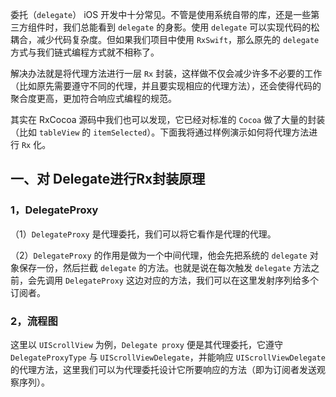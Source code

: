 委托（`delegate`） iOS 开发中十分常见。不管是使用系统自带的库，还是一些第三方组件时，我们总能看到 `delegate` 的身影。使用 `delegate` 可以实现代码的松耦合，减少代码复杂度。但如果我们项目中使用 `RxSwift`，那么原先的 `delegate` 方式与我们链式编程方式就不相称了。

  解决办法就是将代理方法进行一层 `Rx` 封装，这样做不仅会减少许多不必要的工作（比如原先需要遵守不同的代理，并且要实现相应的代理方法），还会使得代码的聚合度更高，更加符合响应式编程的规范。

  其实在 RxCocoa 源码中我们也可以发现，它已经对标准的 `Cocoa` 做了大量的封装（比如 `tableView` 的 `itemSelected`）。下面我将通过样例演示如何将代理方法进行 `Rx` 化。

## 一、对 Delegate进行Rx封装原理

### 1，DelegateProxy

（1）`DelegateProxy` 是代理委托，我们可以将它看作是代理的代理。

（2）`DelegateProxy` 的作用是做为一个中间代理，他会先把系统的 `delegate` 对象保存一份，然后拦截 `delegate` 的方法。也就是说在每次触发 `delegate` 方法之前，会先调用 `DelegateProxy` 这边对应的方法，我们可以在这里发射序列给多个订阅者。

### 2，流程图

这里以 `UIScrollView` 为例，`Delegate proxy` 便是其代理委托，它遵守 `DelegateProxyType` 与 `UIScrollViewDelegate`，并能响应 `UIScrollViewDelegate` 的代理方法，这里我们可以为代理委托设计它所要响应的方法（即为订阅者发送观察序列）。